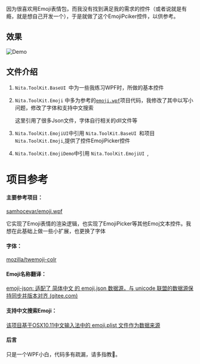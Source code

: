 因为很喜欢用Emoji表情包，而我没有找到满足我的需求的控件（或者说就是有瘾，就是想自己开发一个），于是就做了这个EmojiPciker控件，以供参考。

## 效果
![Demo](https://github.com/Nita121388/NitasDemo/assets/41347078/12fc35bd-4022-4d59-8ace-6d8950e517f0)


## 文件介绍
  1. `Nita.ToolKit.BaseUI `中为一些我练习WPF时，所做的基本控件
  2. `Nita.ToolKit.Emoji` 中多为参考的[`emoji.wpf`](https://github.com/samhocevar/emoji.wpf)项目代码，我修改了其中以写小问题，修改了字体和支持中文搜索

      这里引用了很多Json文件，字体自行相关的dll文件等
  3. `Nita.ToolKit.EmojiUI`中引用 `Nita.ToolKit.BaseUI `和项目`Nita.ToolKit.Emoji`,提供了控件EmojiPicker控件
  4. `Nita.ToolKit.EmojiDemo`中引用 `Nita.ToolKit.EmojiUI `,



# 项目参考

#### 主要参考项目：

[samhocevar/emoji.wpf](https://github.com/samhocevar/emoji.wpf)

它实现了Emoji表情的渲染逻辑，也实现了EmojiPicker等其他Emoj文本控件。我想在此基础上做一些小扩展，也更换了字体

#### 字体：

[mozilla/twemoji-colr](https://github.com/mozilla/twemoji-colr)

#### Emoji名称翻译：

[emoji-json: 适配了 简体中文 的 emoji.json 数据源，与 unicode 联盟的数据源保持同步并版本对齐 (gitee.com)](https://gitee.com/angelofan/emoji-json)

#### 支持中文搜索Emoji：

[该项目基于OSX10.11中文输入法中的 emoji.plist 文件作为数据来源](https://github.com/dofy/apple-emoji-dict)





#### 后言

只是一个WPF小白，代码多有疏漏，请多指教🍦。


  
